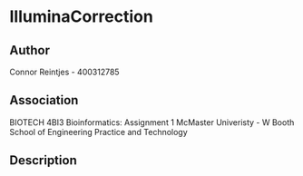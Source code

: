 # IlluminaCorrection

## Author

Connor Reintjes - 400312785

## Association

BIOTECH 4BI3 Bioinformatics: Assignment 1
McMaster Univeristy - W Booth School of Engineering Practice and Technology

## Description

